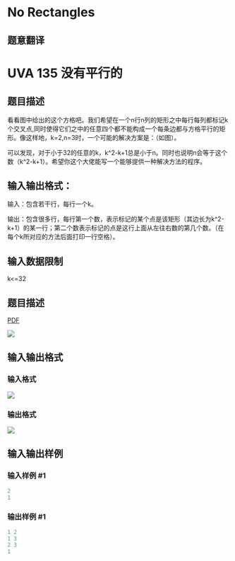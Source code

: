 # No Rectangles

## 题意翻译

# UVA 135 没有平行的

## 题目描述

看看图中给出的这个方格吧。我们希望在一个n行n列的矩形之中每行每列都标记k个交叉点,同时使得它们之中的任意四个都不能构成一个每条边都与方格平行的矩形。像这样地，k=2,n=3时，一个可能的解决方案是：（如图）。

可以发现，对于小于32的任意的k，k^2-k+1总是小于n。同时也说明n会等于这个数（k^2-k+1）。希望你这个大佬能写一个能够提供一种解决方法的程序。

## 输入输出格式：

输入：包含若干行，每行一个k。

输出：包含很多行，每行第一个数，表示标记的某个点是该矩形（其边长为k^2-k+1）的某一行；第二个数表示标记的点是这行上面从左往右数的第几个数。（在每个k所对应的方法后面打印一行空格）。

## 输入数据限制

k<=32

## 题目描述

[problemUrl]: https://uva.onlinejudge.org/index.php?option=com_onlinejudge&Itemid=8&category=3&page=show_problem&problem=71

[PDF](https://uva.onlinejudge.org/external/1/p135.pdf)

![](https://cdn.luogu.com.cn/upload/vjudge_pic/UVA135/0e4cd2da2c54a0f286214034fdcaeacbd5ba48c3.png)

## 输入输出格式

### 输入格式

![](https://cdn.luogu.com.cn/upload/vjudge_pic/UVA135/46b4b7c67cd9696ccb1636ecab20f13c790da924.png)

### 输出格式

![](https://cdn.luogu.com.cn/upload/vjudge_pic/UVA135/a3162a14041daad84b48939f562f03a0ce739364.png)

## 输入输出样例

### 输入样例 #1

```cpp
2
1
```


### 输出样例 #1

```cpp
1 2
1 3
2 3
1
```


